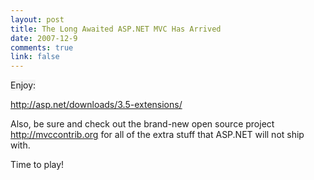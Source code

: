 ```yaml
--- 
layout: post
title: The Long Awaited ASP.NET MVC Has Arrived
date: 2007-12-9
comments: true
link: false
---
```

<p><font style="BACKGROUND-COLOR: #f4f4f4">Enjoy:</font></p><p><a href="http://asp.net/downloads/3.5-extensions/">http://asp.net/downloads/3.5-extensions/</a></p><p>Also, be sure and check out the brand-new open source project <a href="http://mvccontrib.org/">http://mvccontrib.org</a> for all of the extra stuff that ASP.NET will not ship with.</p><p>Time to play!</p>
